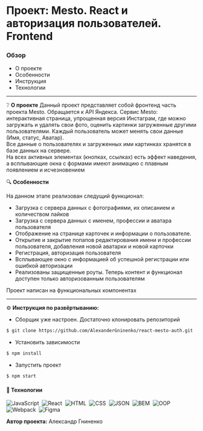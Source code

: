 # Проект: Mesto. React и авторизация пользователей. Frontend

### Обзор
* О проекте
* Особенности
* Инструкция
* Технологии
___

❔ **О проекте**
Данный проект представляет собой фронтенд часть проекта Mesto.
Обращается к API Яндекса.
Сервис Mesto: интерактивная страница, упрощенная версия Инстаграм, где можно загружать и удалять свои фото, оценить картинки загруженные другими пользователями.
Каждый пользователь может менять свои данные (Имя, статус, Аватар). \
Все данные о пользователях и загруженных ими картинках хранятся в базе данных на сервере. \
На всех активных элементах (кнопках, ссылках) есть эффект наведения, а всплывающие окна с формами имеют анимацию с плавным появлением и исчезновением

🔍 **Особенности**

На данном этапе реализован следущий функционал:
* Загрузка с сервера данных с фотографиями, их описанием и количеством лайков
* Загрузка с сервера данных с именем, профессии и аватара пользователя
* Отображение на странице карточек и информации о пользователе.
* Открытие и закрытие попапов редактирования имени и профессии пользователя, добавления новой аватарки и новой карточки
* Регистрация, авторизация пользователя
* Всплывающее окно с информацией об успешной регистрации или ошибкой авторизации
* Реализованы защищенные роуты. Теперь контент и функционал доступен только авторизованным пользователям

Проект написан на функциональных компонентах

___

⚙️ **Инструкция по развёртыванию:**
* Сборщик уже настроен. Достаточно клонировать репозиторий
```sh
$ git clone https://github.com/AlexanderGninenko/react-mesto-auth.git
```
* Установить зависимости
```sh
$ npm install
```
* Запустить проект
```sh
$ npm start
```

#### 🔧 Технологии
![JavaScript](https://img.shields.io/badge/-JavaScript-05122A?style=flat&logo=javascript)&nbsp;
![React](https://img.shields.io/badge/-React-05122A?style=flat&logo=react)&nbsp;
![HTML](https://img.shields.io/badge/-HTML-05122A?style=flat&logo=HTML5)&nbsp;
![CSS](https://img.shields.io/badge/-CSS-05122A?style=flat&logo=CSS3&logoColor=1572B6)&nbsp;
![JSON](https://img.shields.io/badge/-JSON-05122A?style=flat&logo=JSON)&nbsp;
![BEM](https://img.shields.io/badge/-BEM-05122A?style=flat&logo=BEM)&nbsp;
![OOP](https://img.shields.io/badge/-ООП-05122A?style=flat&logo=StackShare&logoColor=green)\
![Webpack](https://img.shields.io/badge/-Webpack-05122A?style=flat&logo=Webpack)&nbsp;
![Figma](https://img.shields.io/badge/-Figma-05122A?style=flat&logo=Figma)&nbsp;

**Автор проекта:**  Александр Гниненко
